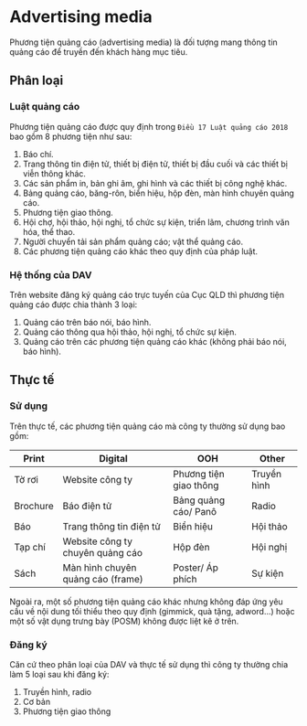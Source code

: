 # Advertising media
Phương tiện quảng cáo (advertising media) là đối tượng mang thông tin quảng cáo để truyền đến khách hàng mục tiêu.

## Phân loại

### Luật quảng cáo
Phương tiện quảng cáo được quy định trong `Điều 17 Luật quảng cáo 2018` bao gồm 8 phương tiện như sau:
1. Báo chí.
2. Trang thông tin điện tử, thiết bị điện tử, thiết bị đầu cuối và các thiết bị viễn thông khác.
3. Các sản phẩm in, bản ghi âm, ghi hình và các thiết bị công nghệ khác.
4. Bảng quảng cáo, băng-rôn, biển hiệu, hộp đèn, màn hình chuyên quảng cáo.
5. Phương tiện giao thông.
6. Hội chợ, hội thảo, hội nghị, tổ chức sự kiện, triển lãm, chương trình văn hóa, thể thao.
7. Người chuyển tải sản phẩm quảng cáo; vật thể quảng cáo.
8. Các phương tiện quảng cáo khác theo quy định của pháp luật.

### Hệ thống của DAV
Trên website đăng ký quảng cáo trực tuyến của Cục QLD thì phương tiện quảng cáo được chia thành 3 loại:
1. Quảng cáo trên báo nói, báo hình.
2. Quảng cáo thông qua hội thảo, hội nghị, tổ chức sự kiện.
3. Quảng cáo trên các phương tiện quảng cáo khác (không phải báo nói, báo hình).

## Thực tế 
### Sử dụng
Trên thực tế, các phương tiện quảng cáo mà công ty thường sử dụng bao gồm:

| Print | Digital | OOH | Other |
| ----- | ------- | --- | ----- |
| Tờ rơi | Website công ty | Phương tiện giao thông | Truyền hình |
| Brochure | Báo điện tử | Bảng quảng cáo/ Panô | Radio |
| Báo | Trang thông tin điện tử | Biển hiệu | Hội thảo |
| Tạp chí | Website công ty chuyên quảng cáo | Hộp đèn | Hội nghị |
| Sách | Màn hình chuyên quảng cáo (frame) | Poster/ Áp phích | Sự kiện |

Ngoài ra, một số phương tiện quảng cáo khác nhưng không đáp ứng yêu cầu về nội dung tối thiểu theo quy định (gimmick, quà tặng, adword...) hoặc một số vật dụng trưng bày (POSM) không được liệt kê ở trên.

### Đăng ký
Căn cứ theo phân loại của DAV và thực tế sử dụng thì công ty thường chia làm 5 loại sau khi đăng ký:
1. Truyền hình, radio
2. Cơ bản
3. Phương tiện giao thông

